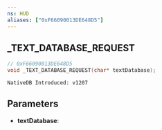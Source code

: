 ```yaml
---
ns: HUD
aliases: ["0xF66090013DE648D5"]
---
```

## _TEXT_DATABASE_REQUEST

```c
// 0xF66090013DE648D5
void _TEXT_DATABASE_REQUEST(char* textDatabase);
```

```
NativeDB Introduced: v1207
```

## Parameters
* **textDatabase**:
